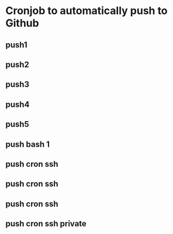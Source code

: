 # Cronjob to automatically push to Github
## push1
## push2
## push3
## push4
## push5
## push bash 1
## push cron ssh
## push cron ssh
## push cron ssh
## push cron ssh private
